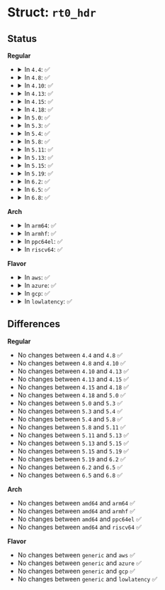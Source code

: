 # Struct: <code>rt0_hdr</code>

## Status
<b>Regular</b>
<ul>
<li>
<details>
<summary>In <code>4.4</code>: ✅</summary>

```c
struct rt0_hdr {
    struct ipv6_rt_hdr rt_hdr;
    __u32 reserved;
    struct in6_addr addr[0];
};
```
</details>
</li>
<li>
<details>
<summary>In <code>4.8</code>: ✅</summary>

```c
struct rt0_hdr {
    struct ipv6_rt_hdr rt_hdr;
    __u32 reserved;
    struct in6_addr addr[0];
};
```
</details>
</li>
<li>
<details>
<summary>In <code>4.10</code>: ✅</summary>

```c
struct rt0_hdr {
    struct ipv6_rt_hdr rt_hdr;
    __u32 reserved;
    struct in6_addr addr[0];
};
```
</details>
</li>
<li>
<details>
<summary>In <code>4.13</code>: ✅</summary>

```c
struct rt0_hdr {
    struct ipv6_rt_hdr rt_hdr;
    __u32 reserved;
    struct in6_addr addr[0];
};
```
</details>
</li>
<li>
<details>
<summary>In <code>4.15</code>: ✅</summary>

```c
struct rt0_hdr {
    struct ipv6_rt_hdr rt_hdr;
    __u32 reserved;
    struct in6_addr addr[0];
};
```
</details>
</li>
<li>
<details>
<summary>In <code>4.18</code>: ✅</summary>

```c
struct rt0_hdr {
    struct ipv6_rt_hdr rt_hdr;
    __u32 reserved;
    struct in6_addr addr[0];
};
```
</details>
</li>
<li>
<details>
<summary>In <code>5.0</code>: ✅</summary>

```c
struct rt0_hdr {
    struct ipv6_rt_hdr rt_hdr;
    __u32 reserved;
    struct in6_addr addr[0];
};
```
</details>
</li>
<li>
<details>
<summary>In <code>5.3</code>: ✅</summary>

```c
struct rt0_hdr {
    struct ipv6_rt_hdr rt_hdr;
    __u32 reserved;
    struct in6_addr addr[0];
};
```
</details>
</li>
<li>
<details>
<summary>In <code>5.4</code>: ✅</summary>

```c
struct rt0_hdr {
    struct ipv6_rt_hdr rt_hdr;
    __u32 reserved;
    struct in6_addr addr[0];
};
```
</details>
</li>
<li>
<details>
<summary>In <code>5.8</code>: ✅</summary>

```c
struct rt0_hdr {
    struct ipv6_rt_hdr rt_hdr;
    __u32 reserved;
    struct in6_addr addr[0];
};
```
</details>
</li>
<li>
<details>
<summary>In <code>5.11</code>: ✅</summary>

```c
struct rt0_hdr {
    struct ipv6_rt_hdr rt_hdr;
    __u32 reserved;
    struct in6_addr addr[0];
};
```
</details>
</li>
<li>
<details>
<summary>In <code>5.13</code>: ✅</summary>

```c
struct rt0_hdr {
    struct ipv6_rt_hdr rt_hdr;
    __u32 reserved;
    struct in6_addr addr[0];
};
```
</details>
</li>
<li>
<details>
<summary>In <code>5.15</code>: ✅</summary>

```c
struct rt0_hdr {
    struct ipv6_rt_hdr rt_hdr;
    __u32 reserved;
    struct in6_addr addr[0];
};
```
</details>
</li>
<li>
<details>
<summary>In <code>5.19</code>: ✅</summary>

```c
struct rt0_hdr {
    struct ipv6_rt_hdr rt_hdr;
    __u32 reserved;
    struct in6_addr addr[0];
};
```
</details>
</li>
<li>
<details>
<summary>In <code>6.2</code>: ✅</summary>

```c
struct rt0_hdr {
    struct ipv6_rt_hdr rt_hdr;
    __u32 reserved;
    struct in6_addr addr[0];
};
```
</details>
</li>
<li>
<details>
<summary>In <code>6.5</code>: ✅</summary>

```c
struct rt0_hdr {
    struct ipv6_rt_hdr rt_hdr;
    __u32 reserved;
    struct in6_addr addr[0];
};
```
</details>
</li>
<li>
<details>
<summary>In <code>6.8</code>: ✅</summary>

```c
struct rt0_hdr {
    struct ipv6_rt_hdr rt_hdr;
    __u32 reserved;
    struct in6_addr addr[0];
};
```
</details>
</li>
</ul>
<b>Arch</b>
<ul>
<li>
<details>
<summary>In <code>arm64</code>: ✅</summary>

```c
struct rt0_hdr {
    struct ipv6_rt_hdr rt_hdr;
    __u32 reserved;
    struct in6_addr addr[0];
};
```
</details>
</li>
<li>
<details>
<summary>In <code>armhf</code>: ✅</summary>

```c
struct rt0_hdr {
    struct ipv6_rt_hdr rt_hdr;
    __u32 reserved;
    struct in6_addr addr[0];
};
```
</details>
</li>
<li>
<details>
<summary>In <code>ppc64el</code>: ✅</summary>

```c
struct rt0_hdr {
    struct ipv6_rt_hdr rt_hdr;
    __u32 reserved;
    struct in6_addr addr[0];
};
```
</details>
</li>
<li>
<details>
<summary>In <code>riscv64</code>: ✅</summary>

```c
struct rt0_hdr {
    struct ipv6_rt_hdr rt_hdr;
    __u32 reserved;
    struct in6_addr addr[0];
};
```
</details>
</li>
</ul>
<b>Flavor</b>
<ul>
<li>
<details>
<summary>In <code>aws</code>: ✅</summary>

```c
struct rt0_hdr {
    struct ipv6_rt_hdr rt_hdr;
    __u32 reserved;
    struct in6_addr addr[0];
};
```
</details>
</li>
<li>
<details>
<summary>In <code>azure</code>: ✅</summary>

```c
struct rt0_hdr {
    struct ipv6_rt_hdr rt_hdr;
    __u32 reserved;
    struct in6_addr addr[0];
};
```
</details>
</li>
<li>
<details>
<summary>In <code>gcp</code>: ✅</summary>

```c
struct rt0_hdr {
    struct ipv6_rt_hdr rt_hdr;
    __u32 reserved;
    struct in6_addr addr[0];
};
```
</details>
</li>
<li>
<details>
<summary>In <code>lowlatency</code>: ✅</summary>

```c
struct rt0_hdr {
    struct ipv6_rt_hdr rt_hdr;
    __u32 reserved;
    struct in6_addr addr[0];
};
```
</details>
</li>
</ul>

## Differences
<b>Regular</b>
<ul>
<li>
No changes between <code>4.4</code> and <code>4.8</code> ✅
</li>
<li>
No changes between <code>4.8</code> and <code>4.10</code> ✅
</li>
<li>
No changes between <code>4.10</code> and <code>4.13</code> ✅
</li>
<li>
No changes between <code>4.13</code> and <code>4.15</code> ✅
</li>
<li>
No changes between <code>4.15</code> and <code>4.18</code> ✅
</li>
<li>
No changes between <code>4.18</code> and <code>5.0</code> ✅
</li>
<li>
No changes between <code>5.0</code> and <code>5.3</code> ✅
</li>
<li>
No changes between <code>5.3</code> and <code>5.4</code> ✅
</li>
<li>
No changes between <code>5.4</code> and <code>5.8</code> ✅
</li>
<li>
No changes between <code>5.8</code> and <code>5.11</code> ✅
</li>
<li>
No changes between <code>5.11</code> and <code>5.13</code> ✅
</li>
<li>
No changes between <code>5.13</code> and <code>5.15</code> ✅
</li>
<li>
No changes between <code>5.15</code> and <code>5.19</code> ✅
</li>
<li>
No changes between <code>5.19</code> and <code>6.2</code> ✅
</li>
<li>
No changes between <code>6.2</code> and <code>6.5</code> ✅
</li>
<li>
No changes between <code>6.5</code> and <code>6.8</code> ✅
</li>
</ul>
<b>Arch</b>
<ul>
<li>
No changes between <code>amd64</code> and <code>arm64</code> ✅
</li>
<li>
No changes between <code>amd64</code> and <code>armhf</code> ✅
</li>
<li>
No changes between <code>amd64</code> and <code>ppc64el</code> ✅
</li>
<li>
No changes between <code>amd64</code> and <code>riscv64</code> ✅
</li>
</ul>
<b>Flavor</b>
<ul>
<li>
No changes between <code>generic</code> and <code>aws</code> ✅
</li>
<li>
No changes between <code>generic</code> and <code>azure</code> ✅
</li>
<li>
No changes between <code>generic</code> and <code>gcp</code> ✅
</li>
<li>
No changes between <code>generic</code> and <code>lowlatency</code> ✅
</li>
</ul>
